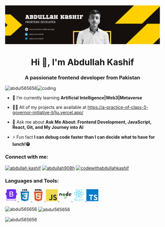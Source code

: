 ![logo](https://github.com/Abdul565656/Abdul565656/blob/main/bBack%20and%20Yellow%20%20Personal%20Trainer%20Linkedin%20Banner%20(1).png)
<h1 align="center">Hi 👋, I'm Abdullah Kashif</h1>
<h3 align="center">A passionate frontend developer from Pakistan</h3>

<img align="right" alt="coding" width="400" src="https://camo.githubusercontent.com/7de37139d0b4c1ce40865e799b446c0e963a3dd8fb68d239707237c40604fa3d/68747470733a2f2f63646e2e6472696262626c652e636f6d2f75736572732f3733303730332f73637265656e73686f74732f363538313234332f6176656e746f2e676966">

<p align="left"> <img src="https://komarev.com/ghpvc/?username=abdul565656&label=Profile%20views&color=0e75b6&style=flat" alt="abdul565656" /> </p>

- 🌱 I’m currently learning **Artificial Intelligence|Web3|Metaverse**

- 👨‍💻 All of my projects are available at https://a-practice-of-class-3-governor-initiative-b1ju.vercel.app/

- 💬 Ask me about **Ask Me About: Frontend Development, JavaScript, React, Git, and My Journey into AI**

- ⚡ Fun fact **I can debug code faster than I can decide what to have for lunch!😁**

<h3 align="left">Connect with me:</h3>
<p align="left">
<a href="https://www.linkedin.com/in/abdullah-kashif-9rr900/" target="blank"><img align="center" src="https://raw.githubusercontent.com/rahuldkjain/github-profile-readme-generator/master/src/images/icons/Social/linked-in-alt.svg" alt="abdullah kashif" height="30" width="40" /></a>
<a href="https://instagram.com/abdullah908h" target="blank"><img align="center" src="https://raw.githubusercontent.com/rahuldkjain/github-profile-readme-generator/master/src/images/icons/Social/instagram.svg" alt="abdullah908h" height="30" width="40" /></a>
<a href="https://youtube.com/@codewithabdullahkashif?si=iM705hYJYZNFJQlu" target="blank"><img align="center" src="https://raw.githubusercontent.com/rahuldkjain/github-profile-readme-generator/master/src/images/icons/Social/youtube.svg" alt="codewithabdullahkashif" height="30" width="40" /></a>
</p>

<h3 align="left">Languages and Tools:</h3>
<p align="left"> <a href="https://getbootstrap.com" target="_blank" rel="noreferrer"> <img src="https://raw.githubusercontent.com/devicons/devicon/master/icons/bootstrap/bootstrap-plain-wordmark.svg" alt="bootstrap" width="40" height="40"/> </a> <a href="https://www.w3schools.com/css/" target="_blank" rel="noreferrer"> <img src="https://raw.githubusercontent.com/devicons/devicon/master/icons/css3/css3-original-wordmark.svg" alt="css3" width="40" height="40"/> </a> <a href="https://www.w3.org/html/" target="_blank" rel="noreferrer"> <img src="https://raw.githubusercontent.com/devicons/devicon/master/icons/html5/html5-original-wordmark.svg" alt="html5" width="40" height="40"/> </a> <a href="https://developer.mozilla.org/en-US/docs/Web/JavaScript" target="_blank" rel="noreferrer"> <img src="https://raw.githubusercontent.com/devicons/devicon/master/icons/javascript/javascript-original.svg" alt="javascript" width="40" height="40"/> </a> <a href="https://nodejs.org" target="_blank" rel="noreferrer"> <img src="https://raw.githubusercontent.com/devicons/devicon/master/icons/nodejs/nodejs-original-wordmark.svg" alt="nodejs" width="40" height="40"/> </a> <a href="https://reactjs.org/" target="_blank" rel="noreferrer"> <img src="https://raw.githubusercontent.com/devicons/devicon/master/icons/react/react-original-wordmark.svg" alt="react" width="40" height="40"/> </a> <a href="https://www.typescriptlang.org/" target="_blank" rel="noreferrer"> <img src="https://raw.githubusercontent.com/devicons/devicon/master/icons/typescript/typescript-original.svg" alt="typescript" width="40" height="40"/> </a> </p>

<p><img align="left" src="https://github-readme-stats.vercel.app/api/top-langs?username=abdul565656&show_icons=true&locale=en&layout=compact" alt="abdul565656" /></p>

<p>&nbsp;<img align="center" src="https://github-readme-stats.vercel.app/api?username=abdul565656&show_icons=true&locale=en" alt="abdul565656" /></p>

<p><img align="center" src="https://github-readme-streak-stats.herokuapp.com/?user=abdul565656&" alt="abdul565656" /></p>
